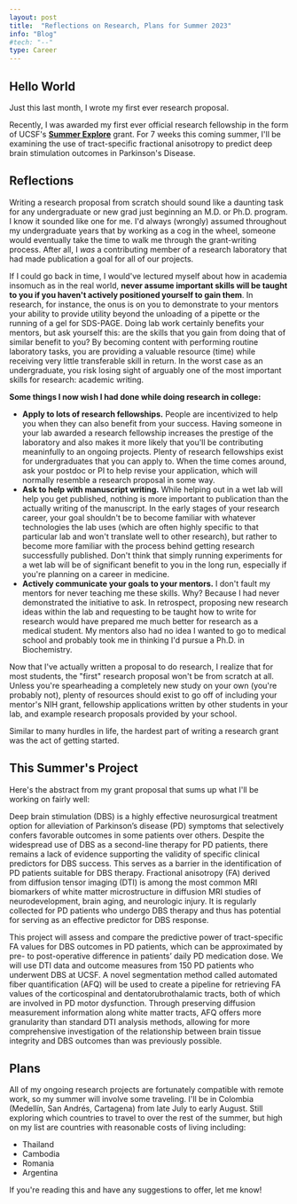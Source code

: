 ```yaml
---
layout: post
title:  "Reflections on Research, Plans for Summer 2023"
info: "Blog"
#tech: "--"
type: Career 
---
```


## Hello World
Just this last month, I wrote my first ever research proposal. 

Recently, I was awarded my first ever official research fellowship in the form of UCSF's **[Summer Explore](https://meded.ucsf.edu/fund-opportunity/summer-explore-research-fellowship)** grant. For 7 weeks this coming summer, I'll be examining the use of tract-specific fractional anisotropy to predict deep brain stimulation outcomes in Parkinson's Disease.

## Reflections
Writing a research proposal from scratch should sound like a daunting task for any undergraduate or new grad just beginning an M.D. or Ph.D. program. I know it sounded like one for me. I'd always (wrongly) assumed throughout my undergraduate years that by working as a cog in the wheel, someone would eventually take the time to walk me through the grant-writing process. After all, I *was* a contributing member of a research laboratory that had made publication a goal for all of our projects.

If I could go back in time, I would've lectured myself about how in academia insomuch as in the real world, **never assume important skills will be taught to you if you haven't actively positioned yourself to gain them**. In research, for instance, the onus is on you to demonstrate to your mentors your ability to provide utility beyond the unloading of a pipette or the running of a gel for SDS-PAGE. Doing lab work certainly benefits your mentors, but ask yourself this: are the skills that you gain from doing that of similar benefit to you? By becoming content with performing routine laboratory tasks, you are providing a valuable resource (time) while receiving very little transferable skill in return. In the worst case as an undergraduate, you risk losing sight of arguably one of the most important skills for research: academic writing. 

**Some things I now wish I had done while doing research in college:**

- **Apply to lots of research fellowships.** People are incentivized to help you when they can also benefit from your success. Having someone in your lab awarded a research fellowship increases the prestige of the laboratory and also makes it more likely that you'll be contributing meaninfully to an ongoing projects. Plenty of research fellowships exist for undergraduates that you can apply to. When the time comes around, ask your postdoc or PI to help revise your application, which will normally resemble a research proposal in some way.
- **Ask to help with manuscript writing.** While helping out in a wet lab will help you get published, nothing is more important to publication than the actually writing of the manuscript. In the early stages of your research career, your goal shouldn't be to become familiar with whatever technologies the lab uses (which are often highly specific to that particular lab and won't translate well to other research), but rather to become more familiar with the process behind getting research successfully published. Don't think that simply running experiments for a wet lab will be of significant benefit to you in the long run, especially if you're planning on a career in medicine.
- **Actively communicate your goals to your mentors.** I don't fault my mentors for never teaching me these skills. Why? Because I had never demonstrated the initiative to ask. In retrospect, proposing new research ideas within the lab and requesting to be taught how to write for research would have prepared me much better for research as a medical student. My mentors also had no idea I wanted to go to medical school and probably took me in thinking I'd pursue a Ph.D. in Biochemistry.

Now that I've actually written a proposal to do research, I realize that for most students, the "first" research proposal won't be from scratch at all. Unless you're spearheading a completely new study on your own (you're probably not), plenty of resources should exist to go off of including your mentor's NIH grant, fellowship applications written by other students in your lab, and example research proposals provided by your school. 

Similar to many hurdles in life, the hardest part of writing a research grant was the act of getting started. 


## This Summer's Project

Here's the abstract from my grant proposal that sums up what I'll be working on fairly well:

Deep brain stimulation (DBS) is a highly effective neurosurgical
treatment option for alleviation of Parkinson’s disease (PD)
symptoms that selectively confers favorable outcomes in some
patients over others. Despite the widespread use of DBS as a
second-line therapy for PD patients, there remains a lack of
evidence supporting the validity of specific clinical predictors
for DBS success. This serves as a barrier in the identification of
PD patients suitable for DBS therapy. Fractional anisotropy (FA)
derived from diffusion tensor imaging (DTI) is among the most
common MRI biomarkers of white matter microstructure in
diffusion MRI studies of neurodevelopment, brain aging, and
neurologic injury. It is regularly collected for PD patients who
undergo DBS therapy and thus has potential for serving as an
effective predictor for DBS response.


This project will assess and compare the predictive power of
tract-specific FA values for DBS outcomes in PD patients, which
can be approximated by pre- to post-operative difference in
patients’ daily PD medication dose. We will use DTI data and
outcome measures from 150 PD patients who underwent DBS
at UCSF. A novel segmentation method called automated fiber
quantification (AFQ) will be used to create a pipeline for
retrieving FA values of the corticospinal and
dentatorubrothalamic tracts, both of which are involved in PD
motor dysfunction. Through preserving diffusion measurement
information along white matter tracts, AFQ offers more
granularity than standard DTI analysis methods, allowing for
more comprehensive investigation of the relationship between
brain tissue integrity and DBS outcomes than was previously
possible.

## Plans
All of my ongoing research projects are fortunately compatible with remote work, so my summer will involve some traveling. I'll be in Colombia (Medellín, San Andrés, Cartagena) from late July to early August. Still exploring which countries to travel to over the rest of the summer, but high on my list are countries with reasonable costs of living including:

- Thailand
- Cambodia
- Romania
- Argentina

If you're reading this and have any suggestions to offer, let me know!